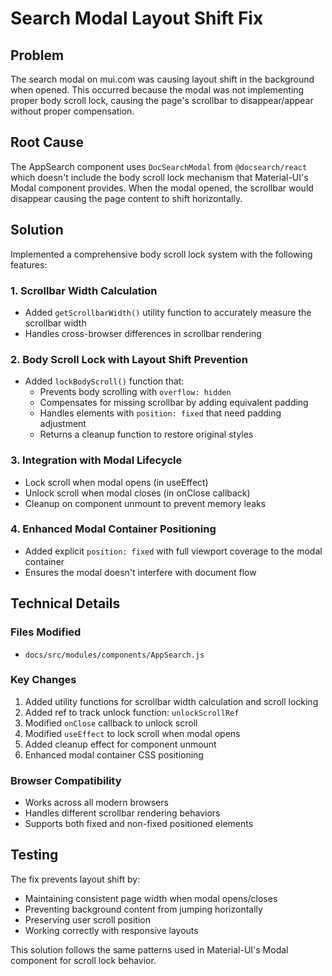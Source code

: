 # Search Modal Layout Shift Fix

## Problem

The search modal on mui.com was causing layout shift in the background when opened. This occurred because the modal was not implementing proper body scroll lock, causing the page's scrollbar to disappear/appear without proper compensation.

## Root Cause

The AppSearch component uses `DocSearchModal` from `@docsearch/react` which doesn't include the body scroll lock mechanism that Material-UI's Modal component provides. When the modal opened, the scrollbar would disappear causing the page content to shift horizontally.

## Solution

Implemented a comprehensive body scroll lock system with the following features:

### 1. Scrollbar Width Calculation
- Added `getScrollbarWidth()` utility function to accurately measure the scrollbar width
- Handles cross-browser differences in scrollbar rendering

### 2. Body Scroll Lock with Layout Shift Prevention
- Added `lockBodyScroll()` function that:
  - Prevents body scrolling with `overflow: hidden`
  - Compensates for missing scrollbar by adding equivalent padding
  - Handles elements with `position: fixed` that need padding adjustment
  - Returns a cleanup function to restore original styles

### 3. Integration with Modal Lifecycle
- Lock scroll when modal opens (in useEffect)
- Unlock scroll when modal closes (in onClose callback)
- Cleanup on component unmount to prevent memory leaks

### 4. Enhanced Modal Container Positioning
- Added explicit `position: fixed` with full viewport coverage to the modal container
- Ensures the modal doesn't interfere with document flow

## Technical Details

### Files Modified
- `docs/src/modules/components/AppSearch.js`

### Key Changes
1. Added utility functions for scrollbar width calculation and scroll locking
2. Added ref to track unlock function: `unlockScrollRef`
3. Modified `onClose` callback to unlock scroll
4. Modified `useEffect` to lock scroll when modal opens
5. Added cleanup effect for component unmount
6. Enhanced modal container CSS positioning

### Browser Compatibility
- Works across all modern browsers
- Handles different scrollbar rendering behaviors
- Supports both fixed and non-fixed positioned elements

## Testing

The fix prevents layout shift by:
- Maintaining consistent page width when modal opens/closes
- Preventing background content from jumping horizontally
- Preserving user scroll position
- Working correctly with responsive layouts

This solution follows the same patterns used in Material-UI's Modal component for scroll lock behavior.
